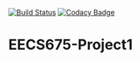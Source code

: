 [![Build Status](https://travis-ci.com/BenSokol/EECS675-Project1.svg?branch=master)](https://travis-ci.com/BenSokol/EECS675-Project1) [![Codacy Badge](https://api.codacy.com/project/badge/Grade/9be4f74279de46b89bcc44d5cd41d47c)](https://www.codacy.com/app/BenSokol/EECS675-Project1?utm_source=github.com&amp;utm_medium=referral&amp;utm_content=BenSokol/EECS675-Project1&amp;utm_campaign=Badge_Grade)
# EECS675-Project1
